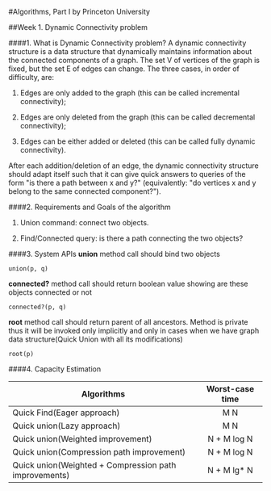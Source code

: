#Algorithms, Part I by Princeton University

##Week 1. Dynamic Connectivity problem

####1. What is Dynamic Connectivity problem? 
A dynamic connectivity structure is a data structure that dynamically maintains information about the connected components of a graph.
The set V of vertices of the graph is fixed, but the set E of edges can change. The three cases, in order of difficulty, are:

1. Edges are only added to the graph (this can be called incremental connectivity);
        
2. Edges are only deleted from the graph (this can be called decremental connectivity);
        
3. Edges can be either added or deleted (this can be called fully dynamic connectivity).

After each addition/deletion of an edge, the dynamic connectivity structure should adapt itself such that it can give quick answers to 
queries of the form "is there a path between x and y?" (equivalently: "do vertices x and y belong to the same connected component?").

####2. Requirements and Goals of the algorithm

   1. Union command: connect two objects.
    
   2. Find/Connected query: is there a path connecting the two objects?

####3. System APIs
 **union** method call should bind two objects
 
    union(p, q)    
    
 **connected?** method call should return boolean value showing are these objects connected or not
    
    connected?(p, q) 
 
 **root** method call should return parent of all ancestors. Method is private thus it will be invoked only implicitly
 and only in cases when we have graph data structure(Quick Union with all its modifications) 
    
    root(p)
    
    
####4. Capacity Estimation

| Algorithms | Worst-case time |
| ------------- |:-------------:|
| Quick Find(Eager approach)                            | M N |
| Quick union(Lazy approach)                            | M N |
| Quick union(Weighted improvement)                     | N + M log N |
| Quick union(Compression path improvement)             | N + M log N|
| Quick union(Weighted + Compression path improvements) | N + M lg* N|

